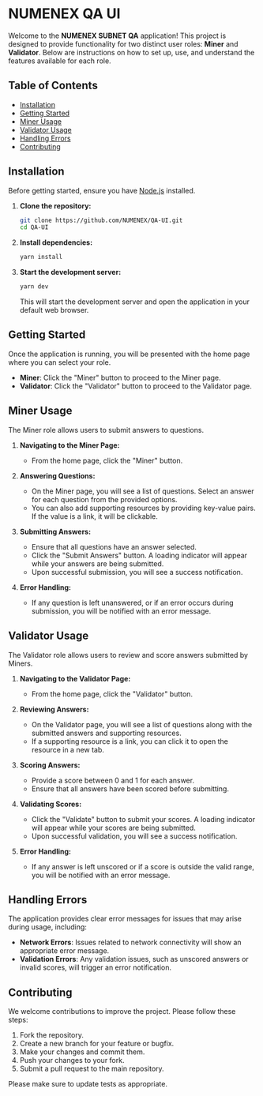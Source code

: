 # NUMENEX QA UI

Welcome to the **NUMENEX SUBNET QA** application! This project is designed to provide functionality for two distinct user roles: **Miner** and **Validator**. Below are instructions on how to set up, use, and understand the features available for each role.

## Table of Contents

- [Installation](#installation)
- [Getting Started](#getting-started)
- [Miner Usage](#miner-usage)
- [Validator Usage](#validator-usage)
- [Handling Errors](#handling-errors)
- [Contributing](#contributing)

## Installation

Before getting started, ensure you have [Node.js](https://nodejs.org/) installed.

1. **Clone the repository:**

   ```bash
   git clone https://github.com/NUMENEX/QA-UI.git
   cd QA-UI
   ```

2. **Install dependencies:**

   ```bash
   yarn install
   ```

3. **Start the development server:**

   ```bash
   yarn dev
   ```

   This will start the development server and open the application in your default web browser.

## Getting Started

Once the application is running, you will be presented with the home page where you can select your role.

- **Miner**: Click the "Miner" button to proceed to the Miner page.
- **Validator**: Click the "Validator" button to proceed to the Validator page.

## Miner Usage

The Miner role allows users to submit answers to questions.

1. **Navigating to the Miner Page:**
   - From the home page, click the "Miner" button.
   
2. **Answering Questions:**
   - On the Miner page, you will see a list of questions. Select an answer for each question from the provided options.
   - You can also add supporting resources by providing key-value pairs. If the value is a link, it will be clickable.

3. **Submitting Answers:**
   - Ensure that all questions have an answer selected.
   - Click the "Submit Answers" button. A loading indicator will appear while your answers are being submitted.
   - Upon successful submission, you will see a success notification.

4. **Error Handling:**
   - If any question is left unanswered, or if an error occurs during submission, you will be notified with an error message.

## Validator Usage

The Validator role allows users to review and score answers submitted by Miners.

1. **Navigating to the Validator Page:**
   - From the home page, click the "Validator" button.

2. **Reviewing Answers:**
   - On the Validator page, you will see a list of questions along with the submitted answers and supporting resources.
   - If a supporting resource is a link, you can click it to open the resource in a new tab.

3. **Scoring Answers:**
   - Provide a score between 0 and 1 for each answer.
   - Ensure that all answers have been scored before submitting.

4. **Validating Scores:**
   - Click the "Validate" button to submit your scores. A loading indicator will appear while your scores are being submitted.
   - Upon successful validation, you will see a success notification.

5. **Error Handling:**
   - If any answer is left unscored or if a score is outside the valid range, you will be notified with an error message.

## Handling Errors

The application provides clear error messages for issues that may arise during usage, including:

- **Network Errors**: Issues related to network connectivity will show an appropriate error message.
- **Validation Errors**: Any validation issues, such as unscored answers or invalid scores, will trigger an error notification.


## Contributing

We welcome contributions to improve the project. Please follow these steps:

1. Fork the repository.
2. Create a new branch for your feature or bugfix.
3. Make your changes and commit them.
4. Push your changes to your fork.
5. Submit a pull request to the main repository.

Please make sure to update tests as appropriate.

